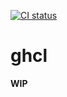 [![CI status](https://github.com/LimeEng/ghcl/actions/workflows/ci.yaml/badge.svg)](https://github.com/LimeEng/ghcl/actions/workflows/ci.yaml)

# ghcl

**WIP**
